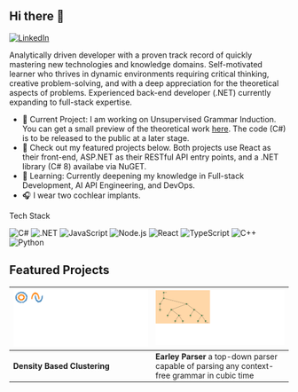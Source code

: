 ## Hi there 👋
[![LinkedIn](https://img.shields.io/badge/LinkedIn-Profile-blue?style=flat&logo=linkedin)](https://www.linkedin.com/in/joseph-potashnik-a3589a125/)

Analytically driven developer with a proven track record of quickly mastering new technologies and knowledge domains. Self-motivated learner who thrives in dynamic environments requiring critical thinking, creative problem-solving, and with a deep appreciation for the theoretical aspects of problems. Experienced back-end developer (.NET) currently expanding to full-stack expertise.

<ul>
<li>🔭 Current Project: I am working on Unsupervised Grammar Induction. You can get a small preview of the theoretical work <a href="https://arxiv.org/abs/2312.15321">here</a>. The code (C#) is to be released to the public at a later stage.</li>
<li>🚀 Check out my featured projects below. Both projects use React as their front-end, ASP.NET as their RESTful API entry points, and a .NET library (C# 8) availabe via NuGET. </li>
<li>🌱 Learning: Currently deepening my knowledge in Full-stack Development, AI API Engineering, and DevOps.</li>
<li>🎧 I wear two cochlear implants.</li>
</ul>

Tech Stack

![C#](https://img.shields.io/badge/C%23-239120?style=for-the-badge&logo=csharp&logoColor=white)
![.NET](https://img.shields.io/badge/.NET-512BD4?style=for-the-badge&logo=.net&logoColor=white)
![JavaScript](https://img.shields.io/badge/-JavaScript-F7DF1E?style=flat&logo=javascript&logoColor=black)
![Node.js](https://img.shields.io/badge/-Node.js-339933?style=flat&logo=node.js&logoColor=white)
![React](https://img.shields.io/badge/React-61DAFB?style=for-the-badge&logo=react&logoColor=black)
![TypeScript](https://img.shields.io/badge/TypeScript-3178C6?style=for-the-badge&logo=typescript&logoColor=white)
![C++](https://img.shields.io/badge/C%2B%2B-00599C?style=for-the-badge&logo=c%2B%2B&logoColor=white)
![Python](https://img.shields.io/badge/Python-3776AB?style=for-the-badge&logo=python&logoColor=white)

## Featured Projects

| [![Density Based Clustering](DensityBased.png)](https://dp-clustering.s3-website.eu-north-1.amazonaws.com) | [![Earley Parser](parseTree.png)](https://cosmic-marshmallow-19b8ab.netlify.com) |
|---------------------------------|---------------------------------|
| **Density Based Clustering**  | **Earley Parser**  a top-down parser capable of parsing any context-free grammar in cubic time |
